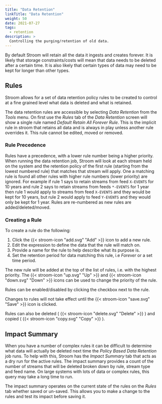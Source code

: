 ```yaml
---
title: "Data Retention"
linkTitle: "Data Retention"
weight: 50
date: 2021-07-27
tags:
  - retention
description: >
  Controlling the purging/retention of old data.
---
```


By default Stroom will retain all the data it ingests and creates forever.
It is likely that storage constraints/costs will mean that data needs to be deleted after a certain time.
It is also likely that certain types of data may need to be kept for longer than other types.

## Rules

Stroom allows for a set of data retention policy rules to be created to control at a fine grained level what data is deleted and what is retained.

The data retention rules are accessible by selecting _Data Retention_ from the _Tools_ menu.
On first use the _Rules_ tab of the _Data Retention_ screen will show a single rule named _Default Retain All Forever Rule_.
This is the implicit rule in stroom that retains all data and is always in play unless another rule overrides it.
This rule cannot be edited, moved or removed.

### Rule Precedence

Rules have a precedence, with a lower rule number being a higher priority.
When running the data retention job, Stroom will look at each stream held on the system and the retention policy of the first rule (starting from the lowest numbered rule) that matches that stream will apply.
One a matching rule is found all other rules with higher rule numbers (lower priority) are ignored.
For example if rule 1 says to retain streams from feed `X-EVENTS` for 10 years and rule 2 says to retain streams from feeds `*-EVENTS` for 1 year then rule 1 would apply to streams from feed `X-EVENTS` and they would be kept for 10 years, but rule 2 would apply to feed `Y-EVENTS` and they would only be kept for 1 year.
Rules are re-numbered as new rules are added/deleted/moved.

### Creating a Rule

To create a rule do the following:

1. Click the {{< stroom-icon "add.svg" "Add" >}} icon to add a new rule.
1. Edit the expression to define the data that the rule will match on.
1. Provide a name for the rule to help describe what its purpose is.
1. Set the retention period for data matching this rule, i.e _Forever_ or a set time period.

The new rule will be added at the top of the list of rules, i.e. with the highest priority.
The {{< stroom-icon "up.svg" "Up" >}} and {{< stroom-icon "down.svg" "Down" >}} icons can be used to change the priority of the rule.

Rules can be enabled/disabled by clicking the checkbox next to the rule.

Changes to rules will not take effect until the {{< stroom-icon "save.svg" "Save" >}} icon is clicked.

Rules can also be deleted ( {{< stroom-icon "delete.svg" "Delete" >}} ) and copied ( {{< stroom-icon "copy.svg" "Copy" >}} ).

## Impact Summary

When you have a number of complex rules it can be difficult to determine what data will actually be deleted next time the _Policy Based Data Retention_ job runs.
To help with this, Stroom has the _Impact Summary_ tab that acts as a dry run for the active rules.
The impact summary provides a count of the number of streams that will be deleted broken down by rule, stream type and feed name.
On large systems with lots of data or complex rules, this query may take a long time to run.

The impact summary operates on the current state of the rules on the _Rules_ tab whether saved or un-saved.
This allows you to make a change to the rules and test its impact before saving it.
